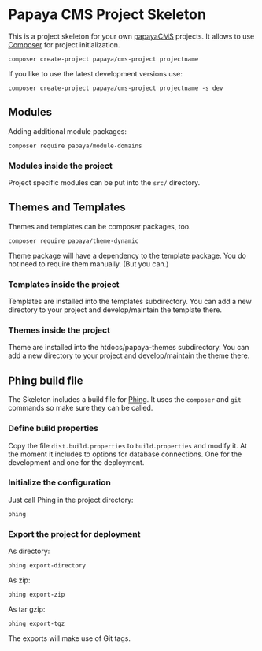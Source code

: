 # Papaya CMS Project Skeleton

This is a project skeleton for your own [papayaCMS](http://www.papaya-cms.com) projects. It allows to use
[Composer](http://getcomposer.org) for project initialization.

```
composer create-project papaya/cms-project projectname
```

If you like to use the latest development versions use:

```
composer create-project papaya/cms-project projectname -s dev
```

## Modules

Adding additional module packages:

```
composer require papaya/module-domains
```

### Modules inside the project

Project specific modules can be put into the `src/` directory. 

## Themes and Templates

Themes and templates can be composer packages, too.

```
composer require papaya/theme-dynamic
```

Theme package will have a dependency to the template package. You do not need
to require them manually. (But you can.)

### Templates inside the project

Templates are installed into the templates subdirectory. You can add a new
directory to your project and develop/maintain the template there.

### Themes inside the project

Theme are installed into the htdocs/papaya-themes subdirectory. You can add a new
directory to your project and develop/maintain the theme there.

## Phing build file

The Skeleton includes a build file for [Phing](http://www.phing.info). It uses
the `composer` and `git` commands so make sure they can be called.

### Define build properties

Copy the file `dist.build.properties` to `build.properties` and modify it. At the
moment it includes to options for database connections. One for the development
and one for the deployment.

### Initialize the configuration

Just call Phing in the project directory:

```
phing
```

### Export the project for deployment

As directory:

```
phing export-directory
```

As zip:

```
phing export-zip
```

As tar gzip:

```
phing export-tgz
```

The exports will make use of Git tags.


